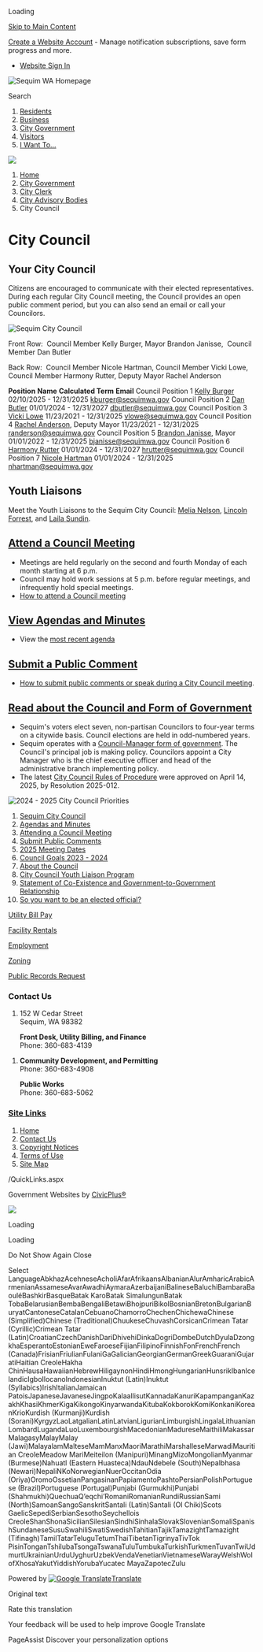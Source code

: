Loading

[Skip to Main Content](https://www.sequimwa.gov/67/City-Council/)

[Create a Website Account](https://www.sequimwa.gov/MyAccount/ProfileCreate) - Manage notification subscriptions, save form progress and more.   

- [Website Sign In](https://www.sequimwa.gov/MyAccount)

![Sequim WA Homepage](https://www.sequimwa.gov/ImageRepository/Document?documentID=21902)

Search

1. [Residents](https://www.sequimwa.gov/31/Residents)
2. [Business](https://www.sequimwa.gov/27/Business)
3. [City Government](https://www.sequimwa.gov/8/City-Government)
4. [Visitors](https://www.sequimwa.gov/tourism)
5. [I Want To…](https://www.sequimwa.gov/35/I-Want-To)

<!--THE END-->

![](https://www.sequimwa.gov/ImageRepository/Document?documentID=21898)

1. [Home](https://www.sequimwa.gov)
2. [City Government](https://www.sequimwa.gov/8/City-Government)
3. [City Clerk](https://www.sequimwa.gov/68/City-Clerk)
4. [City Advisory Bodies](https://www.sequimwa.gov/214/City-Advisory-Bodies)
5. City Council

# City Council

## Your City Council

Citizens are encouraged to communicate with their elected representatives. During each regular City Council meeting, the Council provides an open public comment period, but you can also send an email or call your Councilors. 

![Sequim City Council](https://www.sequimwa.gov/ImageRepository/Document?documentId=24354)

Front Row:  Council Member Kelly Burger, Mayor Brandon Janisse,  Council Member Dan Butler

Back Row:  Council Member Nicole Hartman, Council Member Vicki Lowe, Council Member Harmony Rutter, Deputy Mayor Rachel Anderson

**Position** **Name** **Calculated Term** **Email** Council Position 1 [Kelly Burger](https://www.sequimwa.gov/Directory.aspx?EID=150) 02/10/2025 - 12/31/2025 [kburger@sequimwa.gov](mailto:kburger@sequimwa.gov) Council Position 2 [Dan Butler](https://www.sequimwa.gov/directory.aspx?EID=135) 01/01/2024 - 12/31/2027 [dbutler@sequimwa.gov](mailto:dbutler@sequimwa.gov) Council Position 3 [Vicki Lowe](https://www.sequimwa.gov/Directory.aspx?EID=86) 11/23/2021 - 12/31/2025 [vlowe@sequimwa.gov](mailto:vlowe@sequimwa.gov) Council Position 4 [Rachel Anderson](https://www.sequimwa.gov/directory.aspx?EID=100), Deputy Mayor 11/23/2021 - 12/31/2025 [randerson@sequimwa.gov](mailto:randerson@sequimwa.gov) Council Position 5 [Brandon Janisse](https://www.sequimwa.gov/directory.aspx?EID=69), Mayor 01/01/2022 - 12/31/2025 [bjanisse@sequimwa.gov](mailto:bjanisse@sequimwa.gov) Council Position 6 [Harmony Rutter](https://www.sequimwa.gov/directory.aspx?EID=134) 01/01/2024 - 12/31/2027 [hrutter@sequimwa.gov](mailto:hrutter@sequimwa.gov) Council Position 7 [Nicole Hartman](https://www.sequimwa.gov/Directory.aspx?EID=143) 01/01/2024 - 12/31/2025 [nhartman@sequimwa.gov](mailto:nhartman@sequimwa.gov)

## Youth Liaisons

Meet the Youth Liaisons to the Sequim City Council: [Melia Nelson](https://www.sequimwa.gov/directory.aspx?EID=138), [Lincoln Forrest](https://www.sequimwa.gov/Directory.aspx?EID=152), and [Laila Sundin](https://www.sequimwa.gov/Directory.aspx?EID=153).

## [Attend a Council Meeting](https://www.sequimwa.gov/319/Attending-a-Council-Meeting)

- Meetings are held regularly on the second and fourth Monday of each month starting at 6 p.m.
- Council may hold work sessions at 5 p.m. before regular meetings, and infrequently hold special meetings.
- [How to attend a Council meeting](https://www.sequimwa.gov/319/Attending-a-Council-Meeting)

## [View Agendas and Minutes](https://www.sequimwa.gov/1218/Agendas-and-Minutes)

- View the [most recent agenda](https://sequimwa.civicweb.net/Portal/MeetingInformation.aspx?type=10)

## [Submit a Public Comment](https://www.sequimwa.gov/1219/Submit-Public-Comments)

- [How to submit public comments or speak during a City Council meetin](https://www.sequimwa.gov/1219/Submit-Public-Comments)g.

## [Read about the Council and Form of Government](https://www.sequimwa.gov/317/About-the-Council)

- Sequim's voters elect seven, non-partisan Councilors to four-year terms on a citywide basis. Council elections are held in odd-numbered years.
- Sequim operates with a [Council-Manager form of government](https://sequimwa.gov/DocumentCenter/View/21704/City-Council---Manager-Form-of-Government---Final). The Council's principal job is making policy. Councilors appoint a City Manager who is the chief executive officer and head of the administrative branch implementing policy.
- The latest [City Council Rules of Procedure](https://portal.laserfiche.com/Portal/DocView.aspx?id=60682&repo=r-a938f922) were approved on April 14, 2025, by Resolution 2025-012.

![2024 - 2025 City Council Priorities](https://www.sequimwa.gov/ImageRepository/Document?documentID=24021 "2024 - 2025 City Council Priorities")

01. [Sequim City Council](https://www.sequimwa.gov/67/City-Council)
02. [Agendas and Minutes](https://www.sequimwa.gov/1218/Agendas-and-Minutes)
03. [Attending a Council Meeting](https://www.sequimwa.gov/319/Attending-a-Council-Meeting)
04. [Submit Public Comments](https://www.sequimwa.gov/1219/Submit-Public-Comments)
05. [2025 Meeting Dates](https://www.sequimwa.gov/1109/2025-Meeting-Dates)
06. [Council Goals 2023 - 2024](https://www.sequimwa.gov/DocumentCenter/View/21686/Priority-Schematic-2023)
07. [About the Council](https://www.sequimwa.gov/317/About-the-Council)
08. [City Council Youth Liaison Program](https://www.sequimwa.gov/1116/City-Council-Youth-Liaison-Program)
09. [Statement of Co-Existence and Government-to-Government Relationship](https://www.sequimwa.gov/1213/Statement-of-Co-Existence-and-Government)
10. [So you want to be an elected official?](https://www.sequimwa.gov/546/So-you-want-to-be-an-elected-official)

[Utility Bill Pay](https://www.sequimwa.gov/642)

[Facility Rentals](https://www.sequimwa.gov/796)

[Employment](https://www.sequimwa.gov/206)

[Zoning](https://www.sequimwa.gov/122/Zoning)

[Public Records Request](https://www.sequimwa.gov/235/Public-Records)

### Contact Us

1. 152 W Cedar Street  
   Sequim, WA 98382
   
   **Front Desk, Utility Billing, and Finance**  
   Phone: 360-683-4139

<!--THE END-->

1. **Community Development, and Permitting**  
   Phone: 360-683-4908
   
   **Public Works**  
   Phone: 360-683-5062

### [Site Links](https://www.sequimwa.gov/QuickLinks.aspx?CID=31)

1. [Home](https://www.sequimwa.gov)
2. [Contact Us](https://www.sequimwa.gov/161/Contact-Us)
3. [Copyright Notices](https://www.sequimwa.gov/site/copyright)
4. [Terms of Use](https://www.sequimwa.gov/DocumentCenter/View/16962/External-User-Social-Media-Policy---final)
5. [Site Map](https://www.sequimwa.gov/sitemap)

/QuickLinks.aspx

Government Websites by [CivicPlus®](https://connect.civicplus.com/referral)

![](https://www.sequimwa.gov/ImageRepository/Document?documentID=23702)

Loading

Loading

Do Not Show Again Close

Select LanguageAbkhazAcehneseAcholiAfarAfrikaansAlbanianAlurAmharicArabicArmenianAssameseAvarAwadhiAymaraAzerbaijaniBalineseBaluchiBambaraBaouléBashkirBasqueBatak KaroBatak SimalungunBatak TobaBelarusianBembaBengaliBetawiBhojpuriBikolBosnianBretonBulgarianBuryatCantoneseCatalanCebuanoChamorroChechenChichewaChinese (Simplified)Chinese (Traditional)ChuukeseChuvashCorsicanCrimean Tatar (Cyrillic)Crimean Tatar (Latin)CroatianCzechDanishDariDhivehiDinkaDogriDombeDutchDyulaDzongkhaEsperantoEstonianEweFaroeseFijianFilipinoFinnishFonFrenchFrench (Canada)FrisianFriulianFulaniGaGalicianGeorgianGermanGreekGuaraniGujaratiHaitian CreoleHakha ChinHausaHawaiianHebrewHiligaynonHindiHmongHungarianHunsrikIbanIcelandicIgboIlocanoIndonesianInuktut (Latin)Inuktut (Syllabics)IrishItalianJamaican PatoisJapaneseJavaneseJingpoKalaallisutKannadaKanuriKapampanganKazakhKhasiKhmerKigaKikongoKinyarwandaKitubaKokborokKomiKonkaniKoreanKrioKurdish (Kurmanji)Kurdish (Sorani)KyrgyzLaoLatgalianLatinLatvianLigurianLimburgishLingalaLithuanianLombardLugandaLuoLuxembourgishMacedonianMadureseMaithiliMakassarMalagasyMalayMalay (Jawi)MalayalamMalteseMamManxMaoriMarathiMarshalleseMarwadiMauritian CreoleMeadow MariMeiteilon (Manipuri)MinangMizoMongolianMyanmar (Burmese)Nahuatl (Eastern Huasteca)NdauNdebele (South)Nepalbhasa (Newari)NepaliNKoNorwegianNuerOccitanOdia (Oriya)OromoOssetianPangasinanPapiamentoPashtoPersianPolishPortuguese (Brazil)Portuguese (Portugal)Punjabi (Gurmukhi)Punjabi (Shahmukhi)QuechuaQʼeqchiʼRomaniRomanianRundiRussianSami (North)SamoanSangoSanskritSantali (Latin)Santali (Ol Chiki)Scots GaelicSepediSerbianSesothoSeychellois CreoleShanShonaSicilianSilesianSindhiSinhalaSlovakSlovenianSomaliSpanishSundaneseSusuSwahiliSwatiSwedishTahitianTajikTamazightTamazight (Tifinagh)TamilTatarTeluguTetumThaiTibetanTigrinyaTivTok PisinTonganTshilubaTsongaTswanaTuluTumbukaTurkishTurkmenTuvanTwiUdmurtUkrainianUrduUyghurUzbekVendaVenetianVietnameseWarayWelshWolofXhosaYakutYiddishYorubaYucatec MayaZapotecZulu

Powered by [![Google Translate](https://www.gstatic.com/images/branding/googlelogo/1x/googlelogo_color_42x16dp.png)Translate](https://translate.google.com)

Original text

Rate this translation

Your feedback will be used to help improve Google Translate

PageAssist Discover your personalization options